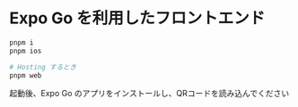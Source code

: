# Expo Go を利用したフロントエンド

```sh
pnpm i
pnpm ios

# Hosting するとき
pnpm web
```

起動後、Expo Go のアプリをインストールし、QRコードを読み込んでください
